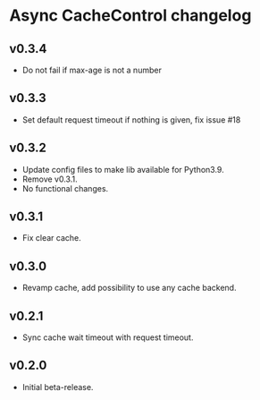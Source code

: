 # Async CacheControl changelog

## v0.3.4
- Do not fail if max-age is not a number

## v0.3.3
- Set default request timeout if nothing is given, fix issue #18

## v0.3.2
- Update config files to make lib available for Python3.9.
- Remove v0.3.1.
- No functional changes.

## v0.3.1

- Fix clear cache.

## v0.3.0

- Revamp cache, add possibility to use any cache backend.

## v0.2.1

- Sync cache wait timeout with request timeout.

## v0.2.0

- Initial beta-release.

